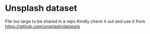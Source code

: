 # Unsplash dataset

File too large to be shared in a repo
Kindly check it out and use it from https://github.com/unsplash/datasets